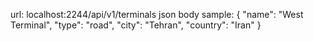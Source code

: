 url: localhost:2244/api/v1/terminals
json body sample:
{
  "name": "West Terminal",
	"type": "road",
	"city": "Tehran",
	"country": "Iran"
}